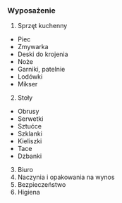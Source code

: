 ### Wyposażenie

1. Sprzęt kuchenny
- Piec
- Zmywarka
- Deski do krojenia
- Noże
- Garniki, patelnie
- Lodówki
- Mikser
2. Stoły
- Obrusy
- Serwetki
- Sztućce
- Szklanki
- Kieliszki
- Tace
- Dzbanki
3. Biuro
4. Naczynia i opakowania na wynos
5. Bezpieczeństwo
6. Higiena
